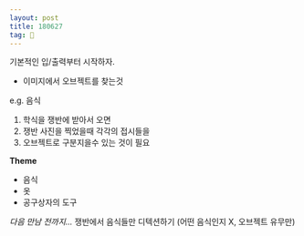 ```yaml
---
layout: post
title: 180627
tag: 🍞
---
```



기본적인 입/출력부터 시작하자.
* 이미지에서 오브젝트를 찾는것

e.g. 음식
1. 학식을 쟁반에 받아서 오면
2. 쟁반 사진을 찍었을때 각각의 접시들을
3. 오브젝트로 구분지을수 있는 것이 필요


**Theme**
* 음식
* 옷
* 공구상자의 도구



*다음 만남 전까지...*
쟁반에서 음식들만 디텍션하기
(어떤 음식인지 X, 오브젝트 유무만)


